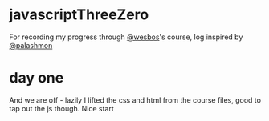 # javascriptThreeZero
For recording my progress through [@wesbos](https://github.com/wesbos)'s course, log inspired by [@palashmon](https://github.com/palashmon)

# day one 
And we are off - lazily I lifted the css and html from the course files, good to tap out the js though. Nice start

